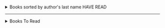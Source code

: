 ####  
<details>
  <summary>Books sorted by author's last name HAVE READ</summary>
  <pre>
- Albom, Mitch: the stranger in the lifeboat  
- Ballard, JG: Empire of the Sun  
- Cialdini, Robert: Influence  
- Covey, Stephen: Seven Habits of Highly Efficient People  
- DeGrasse Tyson, Neil: Astrophysics for People in a Hurry  
- De Los Santos, Marisa: Saving Lucas Biggs  
- Goulston, Mark: Just Listen  
- Grohl, Dave: The Storyteller   
- Hillenbrand, Laura: Unbroken  
- Hartley, Gregory: How to spot a liar 1.2022    
- Isaacson, Walter: The Codebreaker; Benjamin Franklin: An American Life  
- Kalanithi, Paul: When Breath Becomes Air  
- Kemp, Paul: Star Wars Riptide  
- King, Stephen: Billy Summers; Dark Tower 7 books; Elevation; Outsider; The Institute; Riding the Bullet; Joyland     
- Koontz, Dean: The Good Guy  
- Lee, Jennifer: Fortune Cookie Chronicles  
- Mitnick, Kevin: The Art of Deception  
- Montgomery, Sy: The Soul of an Octopus 1.2022  
- Mundy, Liza: Code Girls  
- Niven, Larry: Lucifer's Hammer  
- Pohl, Frederik: The World at the End of Time  
- Samuellson, Marcus: Yes Chef  
- Seinfeld, Jerry: Is this Anything  
- Sledge, E.B.: With the Old Breed: At Peleliu and Okinawa (Mar 22)    
- Thanh, Thict Nhat: The Heart of Buddha's Teaching  
- Tran, Phuc: Sigh Gone  
- Twain, Mark: Adventures of Huckleberry Finn
- Walker, Jimmie: Dyn O Mite  
- Zelazny, Roger: The Great book of Amber  
</details>

---------
<details>
  <summary> Books To Read</summary>
  <pre>
#### Alpha sorted 
- Abercrombie, Joe: The Blade Itself; The First Law books; The Last Arguments of Kings   
- Adams, Douglas: The Hitchhiker's Guide to the Galaxy  
- Adams, Marilee: Change your Questions  
- Alanson, Craig:  
- Alderman, Naomi: The Power  
- Allen, Nina: The Rift  
- Anderson, Kevin: Enemies and Allies  
- Andrews, Jesse: Me, Earl and the Dying Girl  
- AN INNOCENT ABROAD: Lonely Planet  
- Archer, Ursula: FIVE   
- Asimov, Isaac: Prelude to Foundation; The God Themselves 
- Asner, Ed: The Grouchy Historian  
- Aurelius, Marcus: Meditations  
- Azuma-Nelson, Caleb: Open Water  
- Barker, Eric: Barking up the wrong tree  
- Baskin, Jonathan Salem: Strange in Place  
- Bauer, Craig: Unsolved  
- Beers and Anderle?: THE WAR MACHINE  
- Berger, Eric: Liftoff  
- Bradbury, Ray:  Fahrenheit 451  
- Brown, Peter: The WIld Robot Escapes  
- Brown, Pierce:  
- Brown, Rachel, Manija: Stranger  
- Burke, Sue: 1) Semiosis, 2) Interference  
- Burvine, Lee: Kafir Project  
- Butler, Octavia: Anything, Kindred    
- Buxton, Kira J.: 1)Hollow Kingdom, 2)  
- Card, Orson Scott: Speaker for the Dead   
- Carpenter, Thomas K.: Saturn's Monsters  
- Chabon, Michael: The Yiddish Policeman's Union   
- Chambers, Becky: The Long Way to a Small, Angry Planet  
- Chen, Mike: Light Years from Home  
- Chernow, Ron: Alexander Hamilton  
- Chiang, Ted: Stories of your Life and Others, Exhalation  
- Clarke, Arthur C.: 1) Rendezvous with Rama, 2) Rama II, 3) The Garden of Rama, 4) Rama Revealed   
- Clarke, Susanna: Jonathan Strange and Mr. Norrell; Piranesi    
- Cline, Peter: Threshold  
- Cogman, Genevieve: The Untold Story  
- Connolly, John: The Gate...  
- Corey, James: The Expanse  
- Crichton, Michael: Sphere  
- Cristie, Agatha:  
- Crouch, Blake: Dark Matter 
- Danker, Sean: Admiral
- Daviau, Mo: EVERY ANXIOUS WAVE  
- Dick, Phillip K.: Electric Dreams?  
- Dignan, Aaron: Gameframe  
- Dinniman, Matt: Dungeon Crawler Carl  
- Doubinsky, Sebastien: The Babylonian Trilogy  
- Drayden, Nickey: The Prey of Gods  
- Durant, Will/Ariel: The Lessons of History  
- Ellis, Lindsay: 1) Axiom's End, 2) Truth of the Divine  
- El-Mohtar, Amal: This is How you Lose the Time War  
- Fallon, Jennifer: Tide Lords series  
- Feynman, Richard: The Pleasure of Finding things out  
- Fick, Nathaniel: One Bullet Away: The Making of a Marine Officer  
- Finney, Jack: Time and Again  
- Fletcher, C.A.: A Boy and his Dog at the End of the World  
- Flynn, Gillian: Gone Girl   
- Follett, Ken: PILLARS OF THE EARTH  
- Ford, Jeffrey: The Shadow Year  
- Frey, Dan: The Future is Yours  
- Friedman, C.S.: Feasts of Souls  
- Gaiman, Neil: American Gods  
- Gates, Robert: Duty: Memoirs of a Secretary at War  
- Gaunt, Derek: Ego, Authority, Failure  
- Gee, Emily: The Sentinel Mage  
- Gibson, William: Neuromancer  
- Godin, Seth: The Dip: A little book that teaches you when to quit (& when to stick)  
- Goggins, David: Cant hurt me
- Goldstein, Noah: Yes! 50 Scientifically Proven ways to be persuasive  
- Goodkind, Terry: The Sky People  
- Gordon, Andrew: The Rules of the Game  
- Grafton, Sue:  
- Grant, Michael: Magnificient 12: The Call  
- Grant, Mira: Anything  
- Grant, Ulysses: The Personal Memoirs of Ulysses S. Grant  
- Graudin, Ryan: Wolf by wolf  
- Gray, Colin: Fighting Talk: Forty Maxims on War, Peace, and Strategy;  The Future of Strategy;  
- Green, Simon: The Nightside  
- Greenspan, Alan: The man who knew: the Life & Times of Alan Greenspan  
- Grossman, Lev: The Map of Tiny Perfect Things  
- Haig, Matt: The Midnight Library  
- Hart, Basil: Sherman: Soldier, Realist, American; Scipio Africanus: Greater than Napoleon    
- Hayes, Drew: SuperPowered  
- Howey, Hugh: 1) Wool, 2) Shift, 3) Dust  
- Huchu, TL: 1) Library of the Dead, 2) Our Lady of Mysterious Ailments  
- Huff, Tanya: Blood Prince  
- Hurley, Kameron: The Stars are Legion  
- Iger, Robert: The RIde of a Lifetime  
- Isaacson, Walter: Einstein: His Life and Universe  
- Ishiguro, Kazuo: Klara and the Sun  
- Jemisin, NK: Emergency Skin  
- Jiang, Jia: Rejection Proof 
- Jones, Dhani: The Sportsman  
- Jones, Gwyneth: Proof of Concept  
- Kaufman, Amie and Kristoff, Jay: 1)Aurora Rising, 2), 3) and 1) Illuminae, 2) Gemina, 3) Obsidio  
- Kaufman, Josh: The personal MBA  
- Kawakami, Hiromi: Manazuru  
- Kearney, Paul: The Ten Thousand  
- Kennedy, Paul: Rise and Fall of the Great Powers  
- Kent, Jasper: Twelve  
- Khoury, Jessica: THE FORBIDDEN WISH  
- Kim, Bo-Young: I'm Waiting for You and Other Stories  
- King, Stephen: The Eyes of the Dragon 
- King, Wesley: The Vindico  
- Kissinger, Henry: Diplomacy, World Order  
- Kloos, Marko  
- Knight, Phil: Shoe Dog  
- Koontz, Dean: Strangers; Quicksilver   
- Kritzer, Naomi: Catfishing on CatNet  
- Lanagan, Margo: Tender Morsels  
- Landy, Derek: Skulduggery Pleasant 1  
- Langer, Ellen: Mindfullness 
- Laplander, Robert: Finding the Lost Battalion  
- Laurain, Antoine: Vintage 1954  
- Leckie, Ann: Ancillary Justice  
- Ledbetter, William: Level Five and Level Six  
- Lem, Stanislaw: Solaris  
- Lemelle, Salim: Refresh  
- Lewis, Michael: The Undoing Project 
- Le Guin, Ursula K.: The Dispossessed  
- Liu, Cixin: The Three-Body Problem  
- Liu, Ken: The Armies of Those I Love  
- Livingston, Jessica: Founders at Work 
- Lloyd-Jones, Emily: Illusive  
- Logothetis, Leon: The Kindness Diaries 
- Lowell, Nathan: Solar Clipper  
- Maberry, Jonathan: Joe Ledger  
- Mandela, Nelson: Long Walk to Freedom  
- Marchout, Jo: Decoding the Heavens 
- Marcinko, Rich: Leadership secrets of the Rogue Warrior  
- Marillier, Juliet: Heir to Seven Waters  
- Martel, Jay: The Present  
- McGuire, Seanan: Where the Drowned Girls Go  
- McMaster, HR: Dereliction of Duty: Lyndon Johnson, Robert McNamara, The Joint Chiefs of Staff, and the Lies that Led to Vietnam  
- McQuiston, Casey: One Last Stop  
- Mersinger, Holly: The Curse of Jacob Tracy  
- Martel, Yann: The High Mountains of Portugal  
- Martinet, Jeanne: The Art of Mingling  
- Miller, Lulu: Why Fish Don't Exist: A story of Loss, Love, and Hidden Order of Life  
- Moon, Elizabeth:  
- Moorcock, Michael: A Nomad of the Time streams  
- Moore, Peter: V is for Villain  
- Murray, Williamson: Military Innovation in the Interwar Period  
- Musker, Jackson: The Sea in the Sky  
- Nesbit, E:  
- Neuvel, Sylvain: The Test  
- Newitz, Annalee: The Future of Another Timeline  
- Nobu: A memoir  
- North, Ryan: How to Invent Everything: A Survival Guide for the Stranded Time Traveler  
- Okorafor, Nnedi: Lagoon, Remote Control  
- Paolini, Christopher: To Sleep in a Sea of Stars  
- Pene du Bois, William: The Twenty-One Balloons  
- Phillips, Lucas: The Greatest Raid of All  
- Powell, Colin: My American Journey  
- Pratchett, Terry: Discworld books  
- Pressfield, Steven: Gates of Fire  
- Riordan, Rick: The Red Pyramid  
- Roberto, Adam: The Thing Itself  
- Rollins, James: The Starless Crown  
- Rothfuss, Patrick: The Name of the Wind (Kingkiller Chronicle), The Wise Man's Fear   
- Russell, Mary Doria: The Sparrow  
- Sahn, Seung: Dropping Ashes on the Buddha  
- Saint, Jennifer: Ariadne  
- Sajer, Guy: The Forgotten Soldier  
- Scalzi, John: Kaiju preservation society; Lock In  
- Schulz, Kathryn: Being Wrong  
- Schwab, VE: Vicious; A DARKER SHADE OF MAGIC; The Invisible Life of Addie Larue     
- Seigel, Rob: Memoirs of a Hack Mechanic 
- Shea, Kieran: Off Rock  
- Shisler, Gail: For Country and Corps: The life of General Oliver P. Smith  
- Sinek, Simon: Together is Better: A little book of Inspiration  
- Slim, Viscount: Defeat into Victory  
- Smith, Ali: HOW TO BE BOTH 
- Smith, Nicholas: Hell Divers  
- Spakowski, Andrzej: Blood of Elves  
- Stackpole, Michael: A Secret Atlas  
- Star Trek: Department of Temporal Investigations  
- Star Trek Gateways  
- Star Wars OLD REPUBLIC:Fatal Alliance, DECEIVED, Revan, Annihilation;  
- Staveley, Brian: Skullsworn  
- Stephenson, Neal: Seveneves; Quicksilver, The Confusion, Termination Shock, The System of the World, New Found Land: The Long Haul     
- Stone, Douglass: Difficult Conversations  
- Sulliven, Michael J.: Theft of Swords  
- Tan, Sue Lynn: Daughter of the Moon Goddess  
- Taylor, Dennis: Bobiverse 1) We are Legion (We are Bob),   
- Taylor, Jodi: Just One Damned Thing After Another  
- Tchaikovsky, Adrian: 1)Shards of Earth, The FInal Architecture; 2) Dark Stars  
- The Talent Code: Greatness isn't born.  It's grown   
- Thiel, Peter: Zero to One: Notes on Startups, or How to Build the Future  
- Tremblay, Paul: The Last Conversation  
- Trotter, William: Frozen Hell  
- Tuchman, Barbara: March of Folly: From Troy to Vietnam; The Guns of August  
- Turnbull, Cadwell: The Lesson  
- Urschel, John: Mind & Matter  
- Vann, David: A Mile Down  
- Viega, John: The Myths of Security  
- Vinge, Vernor: A Fire Upon the Deep  
- Voigt, Emily: The Dragon behind the Glass  
- Vonnegut, Kurt: Slaughterhouse-5  
- Wakin, Malham: War, Morality, and the Military Profession  
- Walzer, Michael: Just and Unjust Wars  
- Watts, Peter: Starfish  
- Weeks, Brent: The Way of Shadows  
- Weinberg, Robert: Blood War  
- Weir, Andy: Project Hail Mary  
- Wells, Martha: Murderbot Diaries, 1) All Systems Red, 2) Artificial Condition, 3) Rogue Protocol, 4) Exit Strategy, 5) Network Effect, 6) Fugitive Telemetry  
- Westerfeld, Scott: Leviathan  
- Williams, Tad: Memory, Sorrow, and Thorn  
- Williams, Walter Jon: This is Not a Game  
- Willis, Connie: Blackout; Doomsday book    
- Worms (superhero book)  
- Yancey, Richard: The 5th wave  
- Zauner, Michelle: Crying in H Mart
- Zinni, Tony: Before the First Shot is Fired: How America can win lose off the Battlefield  
----
</details>
